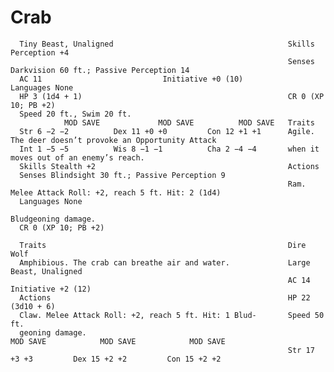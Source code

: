 # Crab

      Tiny Beast, Unaligned                                       Skills Perception +4
                                                                  Senses Darkvision 60 ft.; Passive Perception 14
      AC 11                           Initiative +0 (10)                Languages None
      HP 3 (1d4 + 1)                                              CR 0 (XP 10; PB +2)
      Speed 20 ft., Swim 20 ft.
                MOD SAVE             MOD SAVE          MOD SAVE   Traits
      Str 6 −2 −2          Dex 11 +0 +0         Con 12 +1 +1      Agile. The deer doesn’t provoke an Opportunity Attack
      Int 1 −5 −5          Wis 8 −1 −1          Cha 2 −4 −4       when it moves out of an enemy’s reach.
      Skills Stealth +2                                           Actions
      Senses Blindsight 30 ft.; Passive Perception 9
                                                                  Ram. Melee Attack Roll: +2, reach 5 ft. Hit: 2 (1d4)
      Languages None
                                                                  Bludgeoning damage.
      CR 0 (XP 10; PB +2)

      Traits                                                      Dire Wolf
      Amphibious. The crab can breathe air and water.             Large Beast, Unaligned
                                                                  AC 14                            Initiative +2 (12)
      Actions                                                     HP 22 (3d10 + 6)
      Claw. Melee Attack Roll: +2, reach 5 ft. Hit: 1 Blud-       Speed 50 ft.
      geoning damage.                                                       MOD SAVE            MOD SAVE            MOD SAVE
                                                                  Str 17 +3 +3         Dex 15 +2 +2         Con 15 +2 +2
